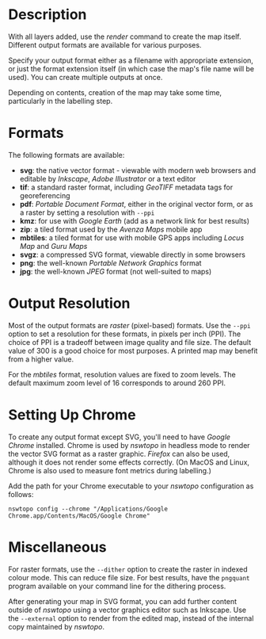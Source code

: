 # Description

With all layers added, use the *render* command to create the map itself. Different output formats are available for various purposes.

Specify your output format either as a filename with appropriate extension, or just the format extension itself (in which case the map's file name will be used). You can create multiple outputs at once.

Depending on contents, creation of the map may take some time, particularly in the labelling step.

# Formats

The following formats are available:

* **svg**: the native vector format - viewable with modern web browsers and editable by *Inkscape*, *Adobe Illustrator* or a text editor
* **tif**: a standard raster format, including *GeoTIFF* metadata tags for georeferencing
* **pdf**: *Portable Document Format*, either in the original vector form, or as a raster by setting a resolution with `--ppi`
* **kmz**: for use with *Google Earth* (add as a network link for best results)
* **zip**: a tiled format used by the *Avenza Maps* mobile app
* **mbtiles**: a tiled format for use with mobile GPS apps including *Locus Map* and *Guru Maps*
* **svgz**: a compressed SVG format, viewable directly in some browsers
* **png**: the well-known *Portable Network Graphics* format
* **jpg**: the well-known *JPEG* format (not well-suited to maps)

# Output Resolution

Most of the output formats are *raster* (pixel-based) formats. Use the `--ppi` option to set a resolution for these formats, in pixels per inch (PPI). The choice of PPI is a tradeoff between image quality and file size. The default value of 300 is a good choice for most purposes. A printed map may benefit from a higher value.

For the *mbtiles* format, resolution values are fixed to zoom levels. The default maximum zoom level of 16 corresponds to around 260 PPI.

# Setting Up Chrome

To create any output format except SVG, you'll need to have *Google Chrome* installed. Chrome is used by *nswtopo* in headless mode to render the vector SVG format as a raster graphic. *Firefox* can also be used, although it does not render some effects correctly. (On MacOS and Linux, Chrome is also used to measure font metrics during labelling.)

Add the path for your Chrome executable to your *nswtopo* configuration as follows:

```
nswtopo config --chrome "/Applications/Google Chrome.app/Contents/MacOS/Google Chrome"
```

# Miscellaneous

For raster formats, use the `--dither` option to create the raster in indexed colour mode. This can reduce file size. For best results, have the `pngquant` program available on your command line for the dithering process.

After generating your map in SVG format, you can add further content outside of *nswtopo* using a vector graphics editor such as Inkscape. Use the `--external` option to render from the edited map, instead of the internal copy maintained by *nswtopo*.
